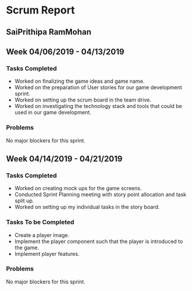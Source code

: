 # Scrum Report 

## SaiPrithipa RamMohan
## Week 04/06/2019 - 04/13/2019

### Tasks Completed 
- Worked on finalizing the game ideas and game name.
- Worked on the preparation of User stories for our game development sprint.
- Worked on setting up the scrum board in the team drive.
- Worked on investigating the technology stack and tools that could be used in our game development.

### Problems
No major blockers for this sprint.

## Week 04/14/2019 - 04/21/2019
### Tasks Completed
- Worked on creating mock ups for the game screens.
- Conducted Sprint Planning meeting with story point allocation and task split up.
- Worked on setting up my individual tasks in the story board.
### Tasks To be Completed
- Create a player image.
- Implement the player component such that the player is introduced to the game.
- Implement player features.

### Problems
No major blockers for this sprint.